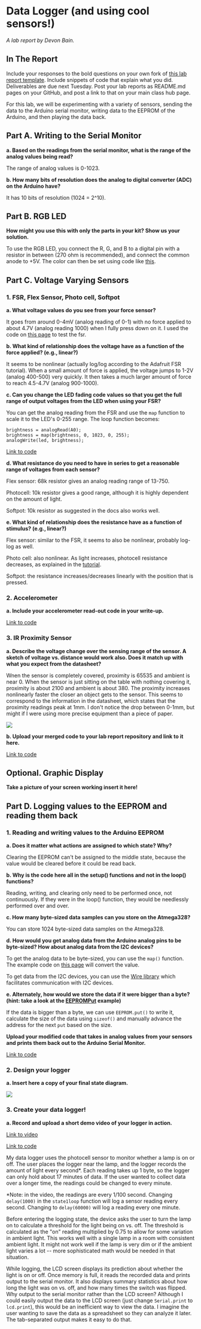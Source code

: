 # Data Logger (and using cool sensors!)

*A lab report by Devon Bain.*

## In The Report

Include your responses to the bold questions on your own fork of [this lab report template](https://github.com/FAR-Lab/IDD-Fa18-Lab2). Include snippets of code that explain what you did. Deliverables are due next Tuesday. Post your lab reports as README.md pages on your GitHub, and post a link to that on your main class hub page.

For this lab, we will be experimenting with a variety of sensors, sending the data to the Arduino serial monitor, writing data to the EEPROM of the Arduino, and then playing the data back.

## Part A.  Writing to the Serial Monitor
 
**a. Based on the readings from the serial monitor, what is the range of the analog values being read?**

The range of analog values is 0-1023.
 
**b. How many bits of resolution does the analog to digital converter (ADC) on the Arduino have?**

It has 10 bits of resolution (1024 = 2^10).

## Part B. RGB LED

**How might you use this with only the parts in your kit? Show us your solution.**

To use the RGB LED, you connect the R, G, and B to a digital pin with a resistor in between (270 ohm is recommended), and connect the common anode to +5V. The color can then be set using code like [this](https://learn.adafruit.com/adafruit-arduino-lesson-3-rgb-leds/arduino-sketch).

## Part C. Voltage Varying Sensors 
 
### 1. FSR, Flex Sensor, Photo cell, Softpot

**a. What voltage values do you see from your force sensor?**

It goes from around 0-4mV (analog reading of 0-1) with no force applied to about 4.7V (analog reading 1000) when I fully press down on it. I used the code on [this page](https://learn.adafruit.com/force-sensitive-resistor-fsr/using-an-fsr) to test the fsr. 

**b. What kind of relationship does the voltage have as a function of the force applied? (e.g., linear?)**

It seems to be nonlinear (actually log/log according to the Adafruit FSR tutorial). When a small amount of force is applied, the voltage jumps to 1-2V (analog 400-500) very quickly. It then takes a much larger amount of force to reach 4.5-4.7V (analog 900-1000).

**c. Can you change the LED fading code values so that you get the full range of output voltages from the LED when using your FSR?**

You can get the analog reading from the FSR and use the `map` function to scale it to the LED's 0-255 range. The loop function becomes:

```
brightness = analogRead(A0);
brightness = map(brightness, 0, 1023, 0, 255);
analogWrite(led, brightness);
```

[Link to code](scripts/fade_fsr/fade_fsr.ino)

**d. What resistance do you need to have in series to get a reasonable range of voltages from each sensor?**

Flex sensor: 68k resistor gives an analog reading range of 13-750.

Photocell: 10k resistor gives a good range, although it is highly dependent on the amount of light.

Softpot: 10k resistor as suggested in the docs also works well.

**e. What kind of relationship does the resistance have as a function of stimulus? (e.g., linear?)**

Flex sensor: similar to the FSR, it seems to also be nonlinear, probably log-log as well.

Photo cell: also nonlinear. As light increases, photocell resistance decreases, as explained in the [tutorial](https://learn.adafruit.com/photocells/using-a-photocell).

Softpot: the resistance increases/decreases linearly with the position that is pressed.

### 2. Accelerometer
 
**a. Include your accelerometer read-out code in your write-up.**

[Link to code](scripts/accelerometer/accelerometer.ino)

### 3. IR Proximity Sensor

**a. Describe the voltage change over the sensing range of the sensor. A sketch of voltage vs. distance would work also. Does it match up with what you expect from the datasheet?**

Wnen the sensor is completely covered, proximity is 65535 and ambient is near 0. When the sensor is just sitting on the table with nothing covering it, proximity is about 2100 and ambient is about 380. The proximity increases nonlinearly faster the closer an object gets to the sensor. This seems to correspond to the information in the datasheet, which states that the proximity readings peak at 1mm. I don't notice the drop between 0-1mm, but might if I were using more precise equipment than a piece of paper.

<img src="img/proximity.png" />

**b. Upload your merged code to your lab report repository and link to it here.**

[Link to code](scripts/accel-proximity-merged/accel-proximity-merged.ino)

## Optional. Graphic Display

**Take a picture of your screen working insert it here!**

## Part D. Logging values to the EEPROM and reading them back
 
### 1. Reading and writing values to the Arduino EEPROM

**a. Does it matter what actions are assigned to which state? Why?**

Clearing the EEPROM can't be assigned to the middle state, because the value would be cleared before it could be read back.

**b. Why is the code here all in the setup() functions and not in the loop() functions?**

Reading, writing, and clearing only need to be performed once, not continuously. If they were in the loop() function, they would be needlessly performed over and over.

**c. How many byte-sized data samples can you store on the Atmega328?**

You can store 1024 byte-sized data samples on the Atmega328.

**d. How would you get analog data from the Arduino analog pins to be byte-sized? How about analog data from the I2C devices?**

To get the analog data to be byte-sized, you can use the `map()` function. The example code on [this page](https://www.arduino.cc/reference/en/language/functions/math/map/) will convert the value.

To get data from the I2C devices, you can use the [Wire library](https://www.arduino.cc/en/Reference/Wire) which facilitates communication with I2C devices.

**e. Alternately, how would we store the data if it were bigger than a byte? (hint: take a look at the [EEPROMPut](https://www.arduino.cc/en/Reference/EEPROMPut) example)**

If the data is bigger than a byte, we can use `EEPROM.put()` to write it, calculate the size of the data using `sizeof()` and manually advance the address for the next `put` based on the size.

**Upload your modified code that takes in analog values from your sensors and prints them back out to the Arduino Serial Monitor.**

[Link to code](scripts/accel-proximity-merged/accel-proximity-merged.ino)

### 2. Design your logger
 
**a. Insert here a copy of your final state diagram.**

<img src="img/StateDiagram.png" />

### 3. Create your data logger!
 
**a. Record and upload a short demo video of your logger in action.**

[Link to video](https://youtu.be/uEfpmayNzHo)

[Link to code](scripts/datalogger)

My data logger uses the photocell sensor to monitor whether a lamp is on or off. The user places the logger near the lamp, and the logger records the amount of light every second\*. Each reading takes up 1 byte, so the logger can only hold about 17 minutes of data. If the user wanted to collect data over a longer time, the readings could be changed to every minute.

\*Note: in the video, the readings are every 1/100 second. Changing `delay(1000)` in the `state1loop` function will log a sensor reading every second. Changing to `delay(60000)` will log a reading every one minute.

Before entering the logging state, the device asks the user to turn the lamp on to calculate a threshold for the light being on vs. off. The threshold is calculated as the "on" reading multiplied by 0.75 to allow for some variation in ambient light. This works well with a single lamp in a room with consistent ambient light. It might not work well if the lamp is very dim or if the ambient light varies a lot -- more sophisticated math would be needed in that situation.

While logging, the LCD screen displays its prediction about whether the light is on or off. Once memory is full, it reads the recorded data and prints output to the serial monitor. It also displays summary statistics about how long the light was on vs. off, and how many times the switch was flipped. Why output to the serial monitor rather than the LCD screen? Although I could easily output the data to the LCD screen (just change `Serial.print` to `lcd.print`), this would be an inefficient way to view the data. I imagine the user wanting to save the data as a spreadsheet so they can analyze it later. The tab-separated output makes it easy to do that.

